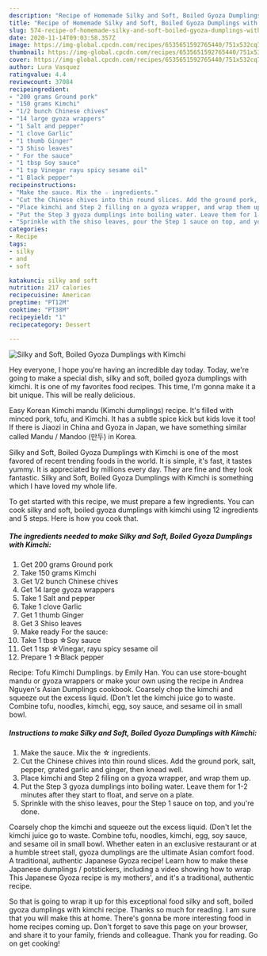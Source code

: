 ```yaml
---
description: "Recipe of Homemade Silky and Soft, Boiled Gyoza Dumplings with Kimchi"
title: "Recipe of Homemade Silky and Soft, Boiled Gyoza Dumplings with Kimchi"
slug: 574-recipe-of-homemade-silky-and-soft-boiled-gyoza-dumplings-with-kimchi
date: 2020-11-14T09:03:58.357Z
image: https://img-global.cpcdn.com/recipes/6535651592765440/751x532cq70/silky-and-soft-boiled-gyoza-dumplings-with-kimchi-recipe-main-photo.jpg
thumbnail: https://img-global.cpcdn.com/recipes/6535651592765440/751x532cq70/silky-and-soft-boiled-gyoza-dumplings-with-kimchi-recipe-main-photo.jpg
cover: https://img-global.cpcdn.com/recipes/6535651592765440/751x532cq70/silky-and-soft-boiled-gyoza-dumplings-with-kimchi-recipe-main-photo.jpg
author: Lura Vasquez
ratingvalue: 4.4
reviewcount: 37084
recipeingredient:
- "200 grams Ground pork"
- "150 grams Kimchi"
- "1/2 bunch Chinese chives"
- "14 large gyoza wrappers"
- "1 Salt and pepper"
- "1 clove Garlic"
- "1 thumb Ginger"
- "3 Shiso leaves"
- " For the sauce"
- "1 tbsp Soy sauce"
- "1 tsp Vinegar rayu spicy sesame oil"
- "1 Black pepper"
recipeinstructions:
- "Make the sauce. Mix the ☆ ingredients."
- "Cut the Chinese chives into thin round slices. Add the ground pork, salt, pepper, grated garlic and ginger, then knead well."
- "Place kimchi and Step 2 filling on a gyoza wrapper, and wrap them up."
- "Put the Step 3 gyoza dumplings into boiling water. Leave them for 1-2 minutes after they start to float, and serve on a plate."
- "Sprinkle with the shiso leaves, pour the Step 1 sauce on top, and you&#39;re done."
categories:
- Recipe
tags:
- silky
- and
- soft

katakunci: silky and soft 
nutrition: 217 calories
recipecuisine: American
preptime: "PT12M"
cooktime: "PT38M"
recipeyield: "1"
recipecategory: Dessert

---
```



![Silky and Soft, Boiled Gyoza Dumplings with Kimchi](https://img-global.cpcdn.com/recipes/6535651592765440/751x532cq70/silky-and-soft-boiled-gyoza-dumplings-with-kimchi-recipe-main-photo.jpg)

Hey everyone, I hope you're having an incredible day today. Today, we're going to make a special dish, silky and soft, boiled gyoza dumplings with kimchi. It is one of my favorites food recipes. This time, I'm gonna make it a bit unique. This will be really delicious.

Easy Korean Kimchi mandu (Kimchi dumplings) recipe. It&#39;s filled with minced pork, tofu, and Kimchi. It has a subtle spice kick but kids love it too! If there is Jiaozi in China and Gyoza in Japan, we have something similar called Mandu / Mandoo (만두) in Korea.

Silky and Soft, Boiled Gyoza Dumplings with Kimchi is one of the most favored of recent trending foods in the world. It is simple, it's fast, it tastes yummy. It is appreciated by millions every day. They are fine and they look fantastic. Silky and Soft, Boiled Gyoza Dumplings with Kimchi is something which I have loved my whole life.


To get started with this recipe, we must prepare a few ingredients. You can cook silky and soft, boiled gyoza dumplings with kimchi using 12 ingredients and 5 steps. Here is how you cook that.

<!--inarticleads1-->

##### The ingredients needed to make Silky and Soft, Boiled Gyoza Dumplings with Kimchi:

1. Get 200 grams Ground pork
1. Take 150 grams Kimchi
1. Get 1/2 bunch Chinese chives
1. Get 14 large gyoza wrappers
1. Take 1 Salt and pepper
1. Take 1 clove Garlic
1. Get 1 thumb Ginger
1. Get 3 Shiso leaves
1. Make ready  For the sauce:
1. Take 1 tbsp ☆Soy sauce
1. Get 1 tsp ☆Vinegar, rayu spicy sesame oil
1. Prepare 1 ☆Black pepper


Recipe: Tofu Kimchi Dumplings. by Emily Han. You can use store-bought mandu or gyoza wrappers or make your own using the recipe in Andrea Nguyen&#39;s Asian Dumplings cookbook. Coarsely chop the kimchi and squeeze out the excess liquid. (Don&#39;t let the kimchi juice go to waste. Combine tofu, noodles, kimchi, egg, soy sauce, and sesame oil in small bowl. 

<!--inarticleads2-->

##### Instructions to make Silky and Soft, Boiled Gyoza Dumplings with Kimchi:

1. Make the sauce. Mix the ☆ ingredients.
1. Cut the Chinese chives into thin round slices. Add the ground pork, salt, pepper, grated garlic and ginger, then knead well.
1. Place kimchi and Step 2 filling on a gyoza wrapper, and wrap them up.
1. Put the Step 3 gyoza dumplings into boiling water. Leave them for 1-2 minutes after they start to float, and serve on a plate.
1. Sprinkle with the shiso leaves, pour the Step 1 sauce on top, and you&#39;re done.


Coarsely chop the kimchi and squeeze out the excess liquid. (Don&#39;t let the kimchi juice go to waste. Combine tofu, noodles, kimchi, egg, soy sauce, and sesame oil in small bowl. Whether eaten in an exclusive restaurant or at a humble street stall, gyoza dumplings are the ultimate Asian comfort food. A traditional, authentic Japanese Gyoza recipe! Learn how to make these Japanese dumplings / potstickers, including a video showing how to wrap This Japanese Gyoza recipe is my mothers&#39;, and it&#39;s a traditional, authentic recipe. 

So that is going to wrap it up for this exceptional food silky and soft, boiled gyoza dumplings with kimchi recipe. Thanks so much for reading. I am sure that you will make this at home. There's gonna be more interesting food in home recipes coming up. Don't forget to save this page on your browser, and share it to your family, friends and colleague. Thank you for reading. Go on get cooking!
